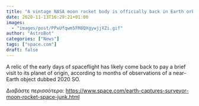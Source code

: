 ```yaml
---
title: "A vintage NASA moon rocket body is officially back in Earth orbit … for now"
date: 2020-11-13T16:29:21+01:00
images:
  - "images/post/PPxUfqwm5FM8QXgywjjXZi.gif"
author: "AstroBot"
categories: ["News"]
tags: ["space.com"]
draft: false
---
```


A relic of the early days of spaceflight has likely come back to pay a brief visit to its planet of origin, according to months of observations of a near-Earth object dubbed 2020 SO. 

Διαβάστε περισσότερα: https://www.space.com/earth-captures-surveyor-moon-rocket-space-junk.html

